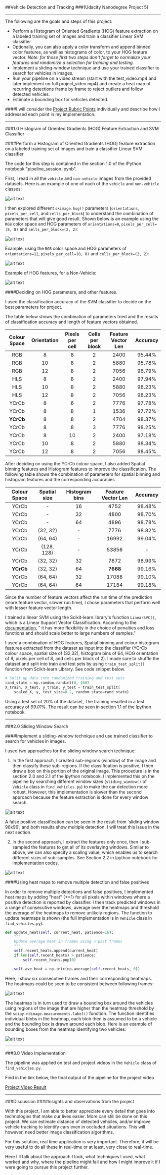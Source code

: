 ##Vehicle Detection and Tracking
###(Udacity Nanodegree Project 5)

---

<!-- **Vehicle Detection Project** -->

The following are the goals and steps of this project:

* Perform a Histogram of Oriented Gradients (HOG) feature extraction on a labeled training set of images and train a classifier Linear SVM classifier
* Optionally, you can also apply a color transform and append binned color features, as well as histograms of color, to your HOG feature vector. *Note: for those first two steps don't forget to normalize your features and randomize a selection for training and testing.*
* Implement a sliding-window technique and use your trained classifier to search for vehicles in images.
* Run your pipeline on a video stream (start with the test_video.mp4 and later implement on full project_video.mp4) and create a heat map of recurring detections frame by frame to reject outliers and follow detected vehicles.
* Estimate a bounding box for vehicles detected.

[//]: # (Image References)
[vehicle_non_vehicle]: ./output_images/vehicle_non_vehicle.jpg
[hog_8]: ./output_images/vehicle_hog_features_8.jpg
[hog_12]: ./output_images/vehicle_hog_features.jpg
[hog_non_vehicle]: ./output_images/non_vehicle_hog_features.jpg
[sliding_window]: ./output_images/sliding_window_result.jpg
[feature_subsampling]: ./output_images/feature_subsample_result.jpg
[heatmap_result]: ./output_images/heat_frames.png
[heatmap_final]: ./output_images/heatmap_output.jpg

####I will consider the [Project Rubric Points](https://review.udacity.com/#!/rubrics/513/view) individually and describe how I addressed each point in my implementation.  

---

###1.0 Histogram of Oriented Gradients (HOG) Feature Extraction and SVM Classifier

####Perform a Histogram of Oriented Gradients (HOG) feature extraction on a labeled training set of images and train a classifier Linear SVM classifier

The code for this step is contained in the section 1.0 of the IPython notebook "pipeline_session.ipynb".

First, I read in all the `vehicle` and `non-vehicle` images from the provided datasets.  Here is an example of one of each of the `vehicle` and `non-vehicle` classes:

![alt text][vehicle_non_vehicle]

I then explored different `skimage.hog()` parameters (`orientations`, `pixels_per_cell`, and `cells_per_block`) to understand the combination of parameters that will give good result.  Shown below is an example using the `RGB` color space and HOG parameters of `orientations=8`, `pixels_per_cell=(8, 8)` and `cells_per_block=(2, 2)`:

![alt text][hog_8]

Example, using the `RGB` color space and HOG parameters of `orientations=12`, `pixels_per_cell=(8, 8)` and `cells_per_block=(2, 2)`:

![alt text][hog_12]

Example of HOG features, for a Non-Vehicle:

![alt text][hog_non_vehicle]

####Deciding on HOG parameters, and other features.

I used the classification accuracy of the SVM classifier to decide on the best parameters for project.

The table below shows the combination of parameters tried and the results of classification accuracy and length of feature vectors obtained. 

| Colour Space 	| Orientation 	| Pixels per cell 	| Cells per block 	| Feature Vector Len | Accuracy |
|:-------------:|:-------------:|:-----------------:|:-----------------:|:------------------:|:--------:|
| RGB 			| 8 			| 8					| 2 				| 2400  			 | 95.44%   |
| RGB 			| 10 			| 8					| 2 				| 5880  			 | 95.78%   |
| RGB 			| 12 			| 8					| 2 				| 7056  			 | 96.79%   |
| HLS 			| 8 			| 8					| 2 				| 2400  			 | 97.94%   |
| HLS 			| 10 			| 8					| 2 				| 5880  			 | 98.23%   |
| HLS			| 12 			| 8					| 2 				| 7056  			 | 98.23%   |
| YCrCb			| 8 			| 6					| 2 				| 7776  			 | 97.78%   |
| YCrCb 		| 8 			| 8					| 1 				| 1536  			 | 97.72%   |
| **YCrCb**		| 8 			| 8					| 2 				| 4704  			 | 98.37%   |
| YCrCb 		| 8 			| 8					| 3 				| 7776  			 | 98.25%   |
| YCrCb			| 8 			| 10				| 2 				| 2400  			 | 97.18%   |
| YCrCb			| 10 			| 8					| 2 				| 5880  			 | 98.34%   |
| YCrCb			| 12 			| 8					| 2 				| 7056  			 | 98.45%   |

After deciding on using the YCrCb colour space, I also added Spatial binning features and Histogram features to improve the classification. The following table shows the combination of parameters for spatial binning and histogram features and the corresponding accuracies

| Colour Space 	| Spatial size 	| Histogram bins 	| Feature Vector Len | Accuracy |
|:-------------:|:-------------:|:-----------------:|:------------------:|:--------:|
| YCrCb			| - 			| 16				| 4752  			 | 98.48%   |
| YCrCb			| - 			| 32				| 4800  			 | 98.70%   |
| YCrCb			| - 			| 64				| 4896  			 | 98.78%   |
| YCrCb 		| (32, 32) 		| -					| 7776  			 | 98.82%   |
| YCrCb 		| (64, 64) 		| -					| 16992  			 | 99.04%   |
| YCrCb 		| (128, 128) 	| -					| 53856  			 | - 		|
| YCrCb 		| (32, 32) 		| 32				| 7872  			 | 98.99%   |
| **YCrCb** 	| (32, 32) 		| 64				| **7668** 			 | 99.16%   |
| YCrCb 		| (64, 64) 		| 32				| 17088  			 | 99.10%   |
| YCrCb 		| (64, 64) 		| 64				| 17184  			 | 99.18%   |

Since the number of feature vectors affect the run time of the prediction (more feature vector, slower run time), I chose parameters that perform well with lesser feature vector length.

I trained a linear SVM using the Scikit-learn library's function `LinearSVC()`, which is a Linear Support Vector Classification. According to the [documentation](http://scikit-learn.org/stable/modules/generated/sklearn.svm.LinearSVC.html), " it has more flexibility in the choice of penalties and loss functions and should scale better to large numbers of samples."

I used a combination of HOG features, Spatial binning and colour histogram features extracted from the dataset as input into the classifier (YCrCb colour space, spatial size of (32,32), histogram bins of 64, HOG orientation of 8, pixels per cell of 8, and cells per block of 2). I made sure to shuffle the dataset and split into train and test sets by using `train_test_split()` function from Scikit-learn Library. See code snippet below.

```python
# Split up data into randomized training and test sets
rand_state = np.random.randint(0, 100)
X_train, X_test, y_train, y_test = train_test_split(
    scaled_X, y, test_size=0.2, random_state=rand_state)
```

Using a test set of 20% of the dataset, The training resulted in a test accuracy of *99.01%*. The result can be seen in section 1.1 of the Ipython notebook.

---

###2.0 Sliding Window Search

####Implement a sliding-window technique and use trained classifier to search for vehicles in images.
<!-- 1. Describe how (and identify where in your code) you implemented a sliding window search.  How did you decide what scales to search and how much to overlap windows? -->

I used two approaches for the sliding window search technique:

1. In the first approach, I created sub-regions (window) of the image and then classify these sub-regions. If the classification is positive, I then draw a box on this portion of the original image. This procedure is in the section 2.0 and 2.1 of the Ipython notebook. I implemented this on the pipeline by searching different window sizes (`sliding_window()` of `Vehicle` class in `find_vehicles.py`) to make the car detection more robust. However, this implementation is slower than the second approach because the feature extraction is done for every window search.

![alt text][sliding_window]

A false positive classification can be seen in the result from 'sliding window 96x96', and both results show multiple detection. I will treat this issue in the next section.

2. In the second approach, I extract the features only once, then I sub-sampled the features to get all of its overlaying windows. Similar to above, we can also specify a scaling value, which enables us to search different sizes of sub-samples. See Section 2.2 in Ipython notebook for implementation codes.

![alt text][feature_subsampling]


####Using heat maps to remove multiple detection and false positives
<!-- 2. Show some examples of test images to demonstrate how your pipeline is working.  What did you do to optimize the performance of your classifier? -->

In order to remove multiple detections and false positives, I implemented heat maps by  adding "heat" (+=1) for all pixels within windows where a positive detection is reported by classifier. I then track predicted windows in a range of consecutive windows, average over the heatmaps and threshold the average of the heatmaps to remove unlikely regions. The function to update heatmaps is shown (the full implementation is in `Vehicle` class in `find_vehicles.py`):

```python
def update_heat(self, current_heat, patience=16):
    """
    Update average heat in frames using n past frames
    """
    self.recent_heats.append(current_heat)
    if len(self.recent_heats) > patience:
        self.recent_heats.pop(0)

    self.ave_heat = np.intc(np.average(self.recent_heats, 0))
```

Here, I show six consecutive frames and their corresponding heatmaps. The heatmaps could be seen to be consistent between following frames:

![alt text][heatmap_result]

The heatmap is in turn used to draw a bounding box around the vehicles using regions of the image that are higher than the heatmap threshold by the `scipy.ndimage.measurements.label()` function. The function identifies individual blobs in the heatmap, each blob then is assumed to be a vehicle and the bounding box is drawn around each blob. Here is an example of bounding boxes from the heatmap identifying two vehicles:

![alt text][heatmap_final]

<!-- 2. Describe how (and identify where in your code) you implemented some kind of filter for false positives and some method for combining overlapping bounding boxes. -->

<!-- I recorded the positions of positive detections in each frame of the video.  From the positive detections I created a heatmap and then thresholded that map to identify vehicle positions.  I then used `scipy.ndimage.measurements.label()` to identify individual blobs in the heatmap.  I then assumed each blob corresponded to a vehicle.  I constructed bounding boxes to cover the area of each blob detected.   -->

<!-- Here's an example result showing the heatmap from a series of frames of video, the result of `scipy.ndimage.measurements.label()` and the bounding boxes then overlaid on the last frame of video:

### Here are six frames and their corresponding heatmaps:

![alt text][image5]

### Here is the output of `scipy.ndimage.measurements.label()` on the integrated heatmap from all six frames:
![alt text][image6]

### Here the resulting bounding boxes are drawn onto the last frame in the series:
![alt text][image7] -->

---
###3.0 Video Implementation

The pipeline was applied on test and project videos in the `Vehicle` class of `find_vehicles.py`.
<!-- 1. Provide a link to your final video output.  Your pipeline should perform reasonably well on the entire project video (somewhat wobbly or unstable bounding boxes are ok as long as you are identifying the vehicles most of the time with minimal false positives.) -->

Find in the link below, the final output of the pipeline for the project video

[Project Video Result](https://youtu.be/QYRkMquhtAE)

---

###Discussion
####Insights and observations from the project
<!-- 1. Briefly discuss any problems / issues you faced in your implementation of this project.  Where will your pipeline likely fail?  What could you do to make it more robust? -->

With this project, I am able to better appreciate every detail that goes into technologies that make our lives easier. More can still be done on this project. We can estimate distance of detected vehicles, and/or improve vehicle tracking to identify cars even in occluded situations. This will however, need better image classification algorithms. 

For this solution, real time application is very important. Therefore, it will be very useful to do all these in real-time or at least, very close to real-time.


Here I'll talk about the approach I took, what techniques I used, what worked and why, where the pipeline might fail and how I might improve it if I were going to pursue this project further.  

